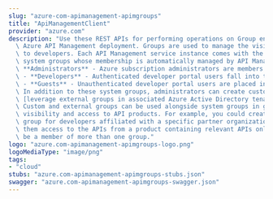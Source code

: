 ```yaml
---
slug: "azure-com-apimanagement-apimgroups"
title: "ApiManagementClient"
provider: "azure.com"
description: "Use these REST APIs for performing operations on Group entity in your\
  \ Azure API Management deployment. Groups are used to manage the visibility of products\
  \ to developers. Each API Management service instance comes with the following immutable\
  \ system groups whose membership is automatically managed by API Management.  -\
  \ **Administrators** - Azure subscription administrators are members of this group.\
  \ - **Developers** - Authenticated developer portal users fall into this group.\
  \ - **Guests** - Unauthenticated developer portal users are placed into this group.\
  \ In addition to these system groups, administrators can create custom groups or\
  \ [leverage external groups in associated Azure Active Directory tenants](https://docs.microsoft.com/en-us/azure/api-management/api-management-howto-aad#how-to-add-an-external-azure-active-directory-group).\
  \ Custom and external groups can be used alongside system groups in giving developers\
  \ visibility and access to API products. For example, you could create one custom\
  \ group for developers affiliated with a specific partner organization and allow\
  \ them access to the APIs from a product containing relevant APIs only. A user can\
  \ be a member of more than one group."
logo: "azure.com-apimanagement-apimgroups-logo.png"
logoMediaType: "image/png"
tags:
- "cloud"
stubs: "azure.com-apimanagement-apimgroups-stubs.json"
swagger: "azure.com-apimanagement-apimgroups-swagger.json"
---
```

